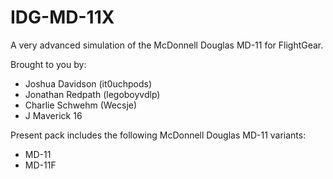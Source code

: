 # IDG-MD-11X
A very advanced simulation of the McDonnell Douglas MD-11 for FlightGear.

Brought to you by:
- Joshua Davidson (it0uchpods)
- Jonathan Redpath (legoboyvdlp)
- Charlie Schwehm (Wecsje)
- J Maverick 16

Present pack includes the following McDonnell Douglas MD-11 variants:
- MD-11
- MD-11F